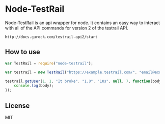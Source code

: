 Node-TestRail
=========


Node-TestRail is an api wrapper for node. It contains an easy way to interact with all of the API commands for version 2 of the testrail API.

    http://docs.gurock.com/testrail-api2/start

How to use
----
```javascript
var TestRail = require("node-testrail");

var testrail = new TestRail("https://example.testrail.com/", "email@example.com", "password");

testrail.getUser(1, 1, "It broke", "1.0", "10s", null, 7, function(body) {
    console.log(body);
});
```



License
----

MIT
